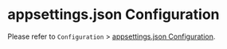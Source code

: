 # appsettings.json Configuration

Please refer to `Configuration` &gt; [appsettings.json Configuration](/start/config/appsettings).
